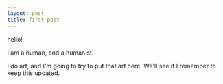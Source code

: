 ```yaml
---
layout: post
title: first post
---
```


hello!

I am a human, and a humanist.

I do art, and I'm going to try to put that art here. We'll see if I remember to keep this updated.
